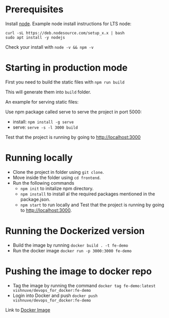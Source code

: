 # Prerequisites  
Install [node](https://nodejs.org/en/download/). 
Example node install instructions for LTS node:
```
curl -sL https://deb.nodesource.com/setup_x.x | bash
sudo apt install -y nodejs
```
Check your install with `node -v && npm -v`

# Starting in production mode

First you need to build the static files with `npm run build`

This will generate them into `build` folder.

An example for serving static files:

Use npm package called serve to serve the project in port 5000:
- install: `npm install -g serve`
- serve: `serve -s -l 3000 build`

Test that the project is running by going to <http://localhost:3000>  

# Running locally
- Clone the project in folder using `git clone`.  
- Move inside the folder using `cd frontend`.
- Run the following commands 
    - `npm init` to initalize npm directory. 
    - `npm install` to install al the required packages mentioned in the package.json.
    - `npm start` to run locally and Test that the project is running by going to <http://localhost:3000>.

# Running the Dockerized version
- Build the image by running `docker build . -t fe-demo`
- Run the docker image `docker run -p 3000:3000 fe-demo` 

# Pushing the image to docker repo
- Tag the image by running the command `docker tag fe-demo:latest vishnuve/devops_for_docker:fe-demo`
- Login into Docker and push `docker push vishnuve/devops_for_docker:fe-demo`  

Link to [Docker Image](https://hub.docker.com/repository/docker/vishnuve/devops_for_docker/general) 

